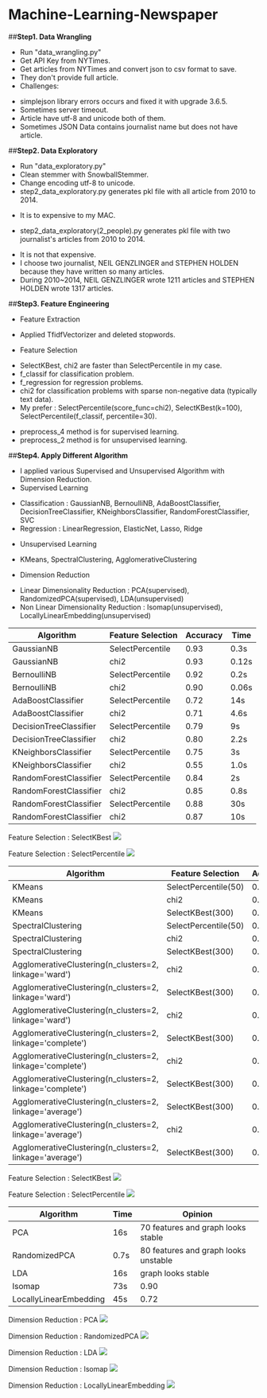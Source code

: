 Machine-Learning-Newspaper
======================

##**Step1. Data Wrangling**
- Run "data_wrangling.py"
- Get API Key from NYTimes.
- Get articles from NYTimes and convert json to csv format to save.
- They don't provide full article.
- Challenges:
 * simplejson library errors occurs and fixed it with upgrade 3.6.5.
 * Sometimes server timeout.
 * Article have utf-8 and unicode both of them.
 * Sometimes JSON Data contains journalist name but does not have article.
  
 
##**Step2. Data Exploratory**
- Run "data_exploratory.py"
- Clean stemmer with SnowballStemmer.
- Change encoding utf-8 to unicode.
- step2_data_exploratory.py generates pkl file with all article from 2010 to 2014.
 * It is to expensive to my MAC.
- step2_data_exploratory(2_people).py generates pkl file with two journalist's articles from 2010 to 2014.
 * It is not that expensive.
 * I choose two journalist, NEIL GENZLINGER and STEPHEN HOLDEN because they have written so many articles.
 * During 2010~2014, NEIL GENZLINGER wrote 1211 articles and STEPHEN HOLDEN wrote 1317 articles.
 

##**Step3. Feature Engineering**
- Feature Extraction
 * Applied TfidfVectorizer and deleted stopwords.
- Feature Selection
 * SelectKBest, chi2 are faster than SelectPercentile in my case.
 * f_classif for classification problem.
 * f_regression for regression problems.
 * chi2 for classification problems with sparse non-negative data (typically text data).
 * My prefer : SelectPercentile(score_func=chi2), SelectKBest(k=100), SelectPercentile(f_classif, percentile=30).
- preprocess_4 method is for supervised learning.
- preprocess_2 method is for unsupervised learning.


##**Step4. Apply Different Algorithm**
- I applied various Supervised and Unsupervised Algorithm with Dimension Reduction.
- Supervised Learning
 * Classification : GaussianNB, BernoulliNB, AdaBoostClassifier, DecisionTreeClassifier, KNeighborsClassifier, RandomForestClassifier, SVC
 * Regression : LinearRegression, ElasticNet, Lasso, Ridge
- Unsupervised Learning
 * KMeans, SpectralClustering, AgglomerativeClustering
- Dimension Reduction
 * Linear Dimensionality Reduction : PCA(supervised), RandomizedPCA(supervised), LDA(unsupervised)
 * Non Linear Dimensionality Reduction : Isomap(unsupervised), LocallyLinearEmbedding(unsupervised)
 
 
 Algorithm | Feature Selection | Accuracy | Time |
 ----------|--------------------|----------|----------|
 GaussianNB |  SelectPercentile | 0.93 | 0.3s|
 GaussianNB | chi2 | 0.93 | 0.12s|
 BernoulliNB | SelectPercentile | 0.92 | 0.2s|
 BernoulliNB | chi2 | 0.90 | 0.06s|
 AdaBoostClassifier | SelectPercentile | 0.72 | 14s|
 AdaBoostClassifier | chi2 | 0.71 | 4.6s|
 DecisionTreeClassifier | SelectPercentile | 0.79 | 9s|
 DecisionTreeClassifier | chi2 | 0.80 | 2.2s|
 KNeighborsClassifier | SelectPercentile | 0.75 | 3s|
 KNeighborsClassifier | chi2 | 0.55 | 1.0s|
 RandomForestClassifier | SelectPercentile | 0.84 | 2s|
 RandomForestClassifier | chi2 | 0.85 | 0.8s|
 RandomForestClassifier | SelectPercentile | 0.88 | 30s|
 RandomForestClassifier | chi2 | 0.87 | 10s|


Feature Selection : SelectKBest
<img src="https://app.box.com/s/n9gndwsaqgzh39b61vlzwamslvclb2kv" />


Feature Selection : SelectPercentile
<img src="http://bokeh.pydata.org/en/latest/_images/histogram_t.png" />


 Algorithm | Feature Selection | Accuracy | Time |
 ----------|--------------------|----------|----------|
 KMeans |  SelectPercentile(50) | 0.59 | 3.0s|
 KMeans |  chi2 | 0.44 | 0.6s|
 KMeans |  SelectKBest(300) | 0.47 | 0.1s|
 SpectralClustering |  SelectPercentile(50) | 0.52 | 2.7s|
 SpectralClustering |  chi2 | 0.47 | 2.1s|
 SpectralClustering |  SelectKBest(300) | 0.47 | 2.2s| 
 AgglomerativeClustering(n_clusters=2, linkage='ward') |  chi2 | 0.63 | 36.3s|
 AgglomerativeClustering(n_clusters=2, linkage='ward') |  SelectKBest(300) | 0.49 | 21.4s| 
 AgglomerativeClustering(n_clusters=2, linkage='ward') |  chi2 | 0.49 | 18.9|
 AgglomerativeClustering(n_clusters=2, linkage='complete') |  SelectKBest(300) | 0.47 | 36.1s| 
 AgglomerativeClustering(n_clusters=2, linkage='complete') |  chi2 | 0.51 | 22.4s|
 AgglomerativeClustering(n_clusters=2, linkage='complete') |  SelectKBest(300) | 0.48 | 18.5s|
 AgglomerativeClustering(n_clusters=2, linkage='average') |  SelectKBest(300) | 0.47 | 36.4s| 
 AgglomerativeClustering(n_clusters=2, linkage='average') |  chi2 | 0.47 | 20.4s|
 AgglomerativeClustering(n_clusters=2, linkage='average') |  SelectKBest(300) | 0.47 | 18.7s|
 
 
 Feature Selection : SelectKBest
<img src="http://bokeh.pydata.org/en/latest/_images/histogram_t.png" />


Feature Selection : SelectPercentile
<img src="http://bokeh.pydata.org/en/latest/_images/histogram_t.png" />


 Algorithm | Time | Opinion | 
 ----------|--------------------|----------|
 PCA |  16s | 70 features and graph looks stable |
 RandomizedPCA | 0.7s | 80 features and graph looks unstable|
 LDA | 16s | graph looks stable |
 Isomap | 73s | 0.90 |
 LocallyLinearEmbedding | 45s | 0.72 |
 
 
 Dimension Reduction : PCA
 <img src="http://bokeh.pydata.org/en/latest/_images/histogram_t.png" />


 Dimension Reduction : RandomizedPCA
 <img src="http://bokeh.pydata.org/en/latest/_images/histogram_t.png" />


 Dimension Reduction : LDA
 <img src="http://bokeh.pydata.org/en/latest/_images/histogram_t.png" />


 Dimension Reduction : Isomap
 <img src="http://bokeh.pydata.org/en/latest/_images/histogram_t.png" />


 Dimension Reduction : LocallyLinearEmbedding
 <img src="http://bokeh.pydata.org/en/latest/_images/histogram_t.png" />


 